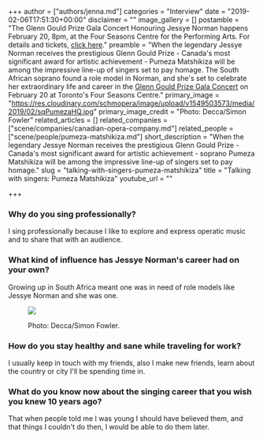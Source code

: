 +++
author = ["authors/jenna.md"]
categories = "Interview"
date = "2019-02-06T17:51:30+00:00"
disclaimer = ""
image_gallery = []
postamble = "The Glenn Gould Prize Gala Concert Honouring Jessye Norman happens February 20, 8pm, at the Four Seasons Centre for the Performing Arts. For details and tickets, [click here](http://www.glenngould.ca/announcing-the-twelfth-glenn-gould-prize-gala-honouring-jessye-norman/)."
preamble = "When the legendary Jessye Norman receives the prestigious Glenn Gould Prize - Canada's most significant award for artistic achievement - Pumeza Matshikiza will be among the impressive line-up of singers set to pay homage. The South African soprano found a role model in Norman, and she's set to celebrate her extraordinary life and career in the [Glenn Gould Prize Gala Concert](http://www.glenngould.ca/announcing-the-twelfth-glenn-gould-prize-gala-honouring-jessye-norman/) on February 20 at Toronto's Four Seasons Centre."
primary_image = "https://res.cloudinary.com/schmopera/image/upload/v1549503573/media/2019/02/sqPumezaHQ.jpg"
primary_image_credit = "Photo: Decca/Simon Fowler"
related_articles = []
related_companies = ["scene/companies/canadian-opera-company.md"]
related_people = ["scene/people/pumeza-matshikiza.md"]
short_description = "When the legendary Jessye Norman receives the prestigious Glenn Gould Prize - Canada's most significant award for artistic achievement -  soprano Pumeza Matshikiza will be among the impressive line-up of singers set to pay homage."
slug = "talking-with-singers-pumeza-matshikiza"
title = "Talking with singers: Pumeza Matshikiza"
youtube_url = ""

+++
### Why do you sing professionally?

I sing professionally because I like to explore and express operatic music and to share that with an audience.

### What kind of influence has Jessye Norman's career had on your own?

Growing up in South Africa meant one was in need of role models like Jessye Norman and she was one.

<figure data-type="image">

![](https://res.cloudinary.com/schmopera/image/upload/v1549475643/media/2019/02/PumezaFull.jpg)

<figcaption>Photo: Decca/Simon Fowler.</figcaption>

</figure>

### How do you stay healthy and sane while traveling for work?

I usually keep in touch with my friends, also I make new friends, learn about the country or city I'll be spending time in.

### What do you know now about the singing career that you wish you knew 10 years ago?

That when people told me I was young I should have believed them, and that things I couldn't do then, I would be able to do them later.